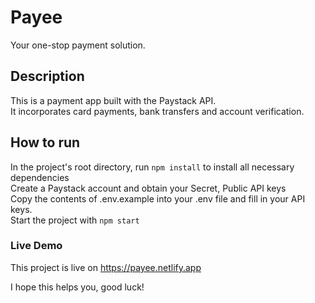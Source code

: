 # Payee

Your one-stop payment solution.

## Description

This is a payment app built with the Paystack API.\
It incorporates card payments, bank transfers and account verification.

## How to run

In the project's root directory, run `npm install` to install all necessary dependencies\
Create a Paystack account and obtain your Secret, Public API keys\
Copy the contents of .env.example into your .env file and fill in your API keys.\
Start the project with `npm start`

### Live Demo

This project is live on https://payee.netlify.app

I hope this helps you, good luck!
